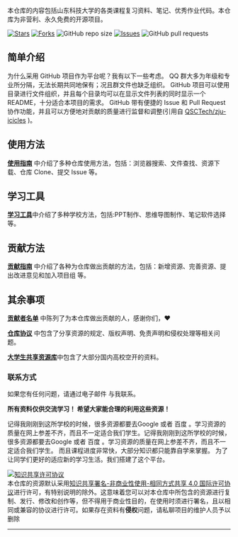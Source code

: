 
本仓库的内容包括山东科技大学的各类课程复习资料、笔记、优秀作业代码。本仓库为非营利、永久免费的开源项目。

[![Stars](https://img.shields.io/github/stars/SuZhangs/SDUST-Study-Library.svg)](https://github.com/SuZhangs/SDUST-Study-Library/stargazers)
[![Forks](https://img.shields.io/github/forks/SuZhangs/SDUST-Study-Library.svg)](https://github.com/SuZhangs/SDUST-Study-Library/members)
![GitHub repo size](https://img.shields.io/github/repo-size/SuZhangs/SDUST-Study-Library.svg)
[![Issues](https://img.shields.io/github/issues/SuZhangs/SDUST-Study-Library.svg)]()
![GitHub pull requests](https://img.shields.io/github/issues-pr/SuZhangs/SDUST-Study-Library.svg)

## 简单介绍
为什么采用 GitHub 项目作为平台呢？我有以下一些考虑。
QQ 群大多为年级和专业所分隔，无法长期共同地保有；况且群文件也缺乏组织。
GitHub 项目可以使用目录进行文件组织，并且每个目录均可以在显示文件列表的同时显示一个 README，十分适合本项目的需求。
GitHub 带有便捷的 Issue 和 Pull Request 协作功能，并且可以方便地对贡献的质量进行监督和调整(引用自 [QSCTech/zju-icicles](https://github.com/QSCTech/zju-icicles) )。
## 使用方法

[**使用指南**](./asset/使用指南.md) 中介绍了多种仓库使用方法，包括：浏览器搜索、文件查找、资源下载、仓库 Clone、提交 Issue 等。

## 学习工具

[**学习工具**](./asset/学习工具.md)中介绍了多种学校方法，包括:PPT制作、思维导图制作、笔记软件选择 等。

## 贡献方法

[**贡献指南**](./asset/贡献指南.md) 中介绍了各种为仓库做出贡献的方法，包括：新增资源、完善资源、提出改进意见和加入项目组 等。


## 其余事项

[**贡献者名单**](./asset/贡献者名单.md) 中陈列了为本仓库做出贡献的人，感谢你们，:heart:

[**仓库协议**](./asset/仓库协议.md) 中包含了分享资源的规定、版权声明、免责声明和侵权处理等相关问题。

[**大学生共享资源库**](https://github.com/Knowledge-Sharers/College-Student-Resource-Library)中包含了大部分国内高校空开的资料。


### 联系方式

如果您有任何问题，请通过电子邮件 与我联系。

**所有资料仅供交流学习！ 希望大家能合理的利用这些资源！**

记得我刚刚到这所学校的时候，很多资源都要去Google 或者 百度 。学习资源的质量在网上参差不齐，而且不一定适合我们学生。记得我刚刚到这所学校的时候，很多资源都要去Google 或者 百度 。学习资源的质量在网上参差不齐，而且不一定适合我们学生。 而且课程进度非常快，大部分知识都只能靠自学来掌握。 为了让同学们更好的适应新的学习生活。我们搭建了这个平台。

<a rel="license" href="http://creativecommons.org/licenses/by-nc-sa/4.0/"><img alt="知识共享许可协议" style="border-width:0" src="https://i.creativecommons.org/l/by-nc-sa/4.0/88x31.png" /></a><br />本仓库的资源默认采用<a rel="license" href="http://creativecommons.org/licenses/by-nc-sa/4.0/deed.zh">知识共享署名-非商业性使用-相同方式共享 4.0 国际许可协议</a>进行许可，有特别说明的除外。这意味着您可以对本仓库中所包含的资源进行复制、发行、修改和创作等，但不得用于商业性目的，在使用时须进行署名，且以相同或兼容的协议进行许可。如果存在资料有**侵权**问题，请私聊项目的维护人员予以删除

---





